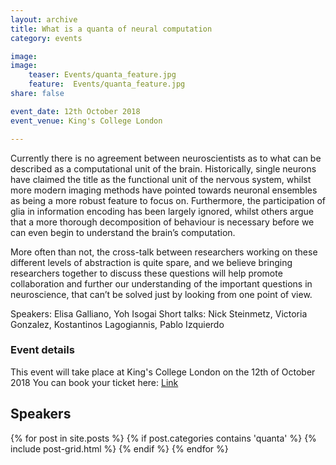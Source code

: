 ```yaml
---
layout: archive
title: What is a quanta of neural computation
category: events

image:
image:
    teaser: Events/quanta_feature.jpg
    feature:  Events/quanta_feature.jpg  
share: false

event_date: 12th October 2018
event_venue: King's College London

---
```


Currently there is no agreement between neuroscientists as to what can be described as a computational
 unit of the brain. Historically, single neurons have claimed the title as the functional
  unit of the nervous system, whilst more modern imaging methods have pointed towards neuronal
   ensembles as being a more robust feature to focus on. Furthermore, the participation of glia
    in information encoding has been largely ignored, whilst others argue that a more thorough
     decomposition of behaviour is necessary before we can even begin to understand the brain’s
      computation.

More often than not, the cross-talk between researchers working on these different levels
 of abstraction is quite spare, and we believe bringing researchers together to discuss these
  questions will help promote collaboration and further our understanding of the important questions
   in neuroscience, that can’t be solved just by looking from one point of view.
   
   
Speakers: Elisa Galliano, Yoh Isogai
Short talks: Nick Steinmetz, Victoria Gonzalez, Kostantinos Lagogiannis, Pablo Izquierdo


### Event details
This event will take place at King's College London on the 12th of October 2018
You can book your ticket here: [Link](https://www.eventbrite.co.uk/e/what-is-the-quantum-of-neural-computation-tickets-48759533076)


## Speakers
<div style="width: 100%; height:25%;">
<div class="tiles-square">
  {% for post in site.posts %}
    {% if post.categories contains 'quanta' %}
    {% include post-grid.html %}
    {% endif %}
  {% endfor %}
</div><!-- /.tiles -->
</div>





